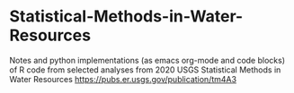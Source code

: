 # Statistical-Methods-in-Water-Resources
Notes and python implementations (as emacs org-mode and code blocks) of R code from selected analyses from 2020 USGS Statistical Methods in Water Resources https://pubs.er.usgs.gov/publication/tm4A3

